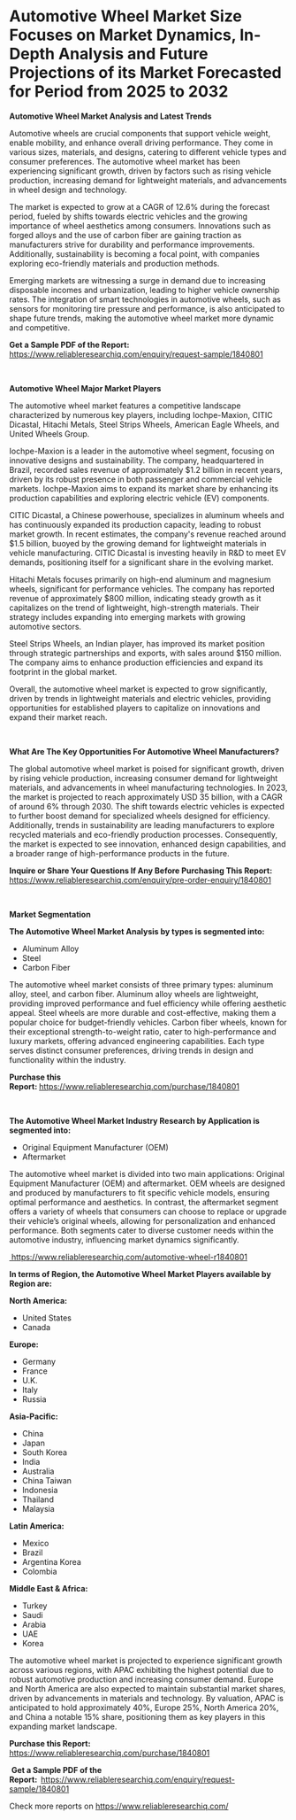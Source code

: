 <p><h1>Automotive Wheel Market Size Focuses on Market Dynamics, In-Depth Analysis and Future Projections of its Market Forecasted for Period from 2025 to 2032</h1></p><p><strong>Automotive Wheel Market Analysis and Latest Trends</strong></p>
<p><p>Automotive wheels are crucial components that support vehicle weight, enable mobility, and enhance overall driving performance. They come in various sizes, materials, and designs, catering to different vehicle types and consumer preferences. The automotive wheel market has been experiencing significant growth, driven by factors such as rising vehicle production, increasing demand for lightweight materials, and advancements in wheel design and technology.</p><p>The market is expected to grow at a CAGR of 12.6% during the forecast period, fueled by shifts towards electric vehicles and the growing importance of wheel aesthetics among consumers. Innovations such as forged alloys and the use of carbon fiber are gaining traction as manufacturers strive for durability and performance improvements. Additionally, sustainability is becoming a focal point, with companies exploring eco-friendly materials and production methods.</p><p>Emerging markets are witnessing a surge in demand due to increasing disposable incomes and urbanization, leading to higher vehicle ownership rates. The integration of smart technologies in automotive wheels, such as sensors for monitoring tire pressure and performance, is also anticipated to shape future trends, making the automotive wheel market more dynamic and competitive.</p></p>
<p><strong>Get a Sample PDF of the Report:&nbsp;</strong> <a href="https://www.reliableresearchiq.com/enquiry/request-sample/1840801?utm_campaign=2336&utm_medium=2&utm_source=Github&utm_content=ia&utm_term=30032025&utm_id=automotive-wheel">https://www.reliableresearchiq.com/enquiry/request-sample/1840801</a></p>
<p>&nbsp;</p>
<p><strong>Automotive Wheel Major Market Players</strong></p>
<p><p>The automotive wheel market features a competitive landscape characterized by numerous key players, including Iochpe-Maxion, CITIC Dicastal, Hitachi Metals, Steel Strips Wheels, American Eagle Wheels, and United Wheels Group. </p><p>Iochpe-Maxion is a leader in the automotive wheel segment, focusing on innovative designs and sustainability. The company, headquartered in Brazil, recorded sales revenue of approximately $1.2 billion in recent years, driven by its robust presence in both passenger and commercial vehicle markets. Iochpe-Maxion aims to expand its market share by enhancing its production capabilities and exploring electric vehicle (EV) components.</p><p>CITIC Dicastal, a Chinese powerhouse, specializes in aluminum wheels and has continuously expanded its production capacity, leading to robust market growth. In recent estimates, the company's revenue reached around $1.5 billion, buoyed by the growing demand for lightweight materials in vehicle manufacturing. CITIC Dicastal is investing heavily in R&D to meet EV demands, positioning itself for a significant share in the evolving market.</p><p>Hitachi Metals focuses primarily on high-end aluminum and magnesium wheels, significant for performance vehicles. The company has reported revenue of approximately $800 million, indicating steady growth as it capitalizes on the trend of lightweight, high-strength materials. Their strategy includes expanding into emerging markets with growing automotive sectors.</p><p>Steel Strips Wheels, an Indian player, has improved its market position through strategic partnerships and exports, with sales around $150 million. The company aims to enhance production efficiencies and expand its footprint in the global market.</p><p>Overall, the automotive wheel market is expected to grow significantly, driven by trends in lightweight materials and electric vehicles, providing opportunities for established players to capitalize on innovations and expand their market reach.</p></p>
<p>&nbsp;</p>
<p><strong>What Are The Key Opportunities For Automotive Wheel Manufacturers?</strong></p>
<p><p>The global automotive wheel market is poised for significant growth, driven by rising vehicle production, increasing consumer demand for lightweight materials, and advancements in wheel manufacturing technologies. In 2023, the market is projected to reach approximately USD 35 billion, with a CAGR of around 6% through 2030. The shift towards electric vehicles is expected to further boost demand for specialized wheels designed for efficiency. Additionally, trends in sustainability are leading manufacturers to explore recycled materials and eco-friendly production processes. Consequently, the market is expected to see innovation, enhanced design capabilities, and a broader range of high-performance products in the future.</p></p>
<p><strong>Inquire or Share Your Questions If Any Before Purchasing This Report:</strong> <a href="https://www.reliableresearchiq.com/enquiry/pre-order-enquiry/1840801?utm_campaign=2336&utm_medium=2&utm_source=Github&utm_content=ia&utm_term=30032025&utm_id=automotive-wheel">https://www.reliableresearchiq.com/enquiry/pre-order-enquiry/1840801</a></p>
<p>&nbsp;</p>
<p><strong>Market Segmentation</strong></p>
<p><strong>The Automotive Wheel Market Analysis by types is segmented into:</strong></p>
<p><ul><li>Aluminum Alloy</li><li>Steel</li><li>Carbon Fiber</li></ul></p>
<p><p>The automotive wheel market consists of three primary types: aluminum alloy, steel, and carbon fiber. Aluminum alloy wheels are lightweight, providing improved performance and fuel efficiency while offering aesthetic appeal. Steel wheels are more durable and cost-effective, making them a popular choice for budget-friendly vehicles. Carbon fiber wheels, known for their exceptional strength-to-weight ratio, cater to high-performance and luxury markets, offering advanced engineering capabilities. Each type serves distinct consumer preferences, driving trends in design and functionality within the industry.</p></p>
<p><strong>Purchase this Report:&nbsp;</strong><a href="https://www.reliableresearchiq.com/purchase/1840801?utm_campaign=2336&utm_medium=2&utm_source=Github&utm_content=ia&utm_term=30032025&utm_id=automotive-wheel">https://www.reliableresearchiq.com/purchase/1840801</a></p>
<p>&nbsp;</p>
<p><strong>The Automotive Wheel Market Industry Research by Application is segmented into:</strong></p>
<p><ul><li>Original Equipment Manufacturer (OEM)</li><li>Aftermarket</li></ul></p>
<p><p>The automotive wheel market is divided into two main applications: Original Equipment Manufacturer (OEM) and aftermarket. OEM wheels are designed and produced by manufacturers to fit specific vehicle models, ensuring optimal performance and aesthetics. In contrast, the aftermarket segment offers a variety of wheels that consumers can choose to replace or upgrade their vehicle’s original wheels, allowing for personalization and enhanced performance. Both segments cater to diverse customer needs within the automotive industry, influencing market dynamics significantly.</p></p>
<p><a href="https://www.reliableresearchiq.com/automotive-wheel-r1840801?utm_campaign=2336&utm_medium=2&utm_source=Github&utm_content=ia&utm_term=30032025&utm_id=automotive-wheel">&nbsp;https://www.reliableresearchiq.com/automotive-wheel-r1840801</a></p>
<p><strong>In terms of Region, the Automotive Wheel Market Players available by Region are:</strong></p>
<p>
    <p> <strong> North America: </strong>
        <ul>
            <li>United States</li>
            <li>Canada</li>
        </ul>
        </p> 
    <p> <strong> Europe: </strong>
        <ul>
            <li>Germany</li>
            <li>France</li>
            <li>U.K.</li>
            <li>Italy</li>
            <li>Russia</li>
        </ul>
        </p> 
    <p> <strong> Asia-Pacific: </strong>
        <ul>
            <li>China</li>
            <li>Japan</li>
            <li>South Korea</li>
            <li>India</li>
            <li>Australia</li>
            <li>China Taiwan</li>
            <li>Indonesia</li>
            <li>Thailand</li>
            <li>Malaysia</li>
        </ul>
        </p> 
    <p> <strong> Latin America: </strong>
        <ul>
            <li>Mexico</li>
            <li>Brazil</li>
            <li>Argentina Korea</li>
            <li>Colombia</li>
        </ul>
        </p> 
    <p> <strong> Middle East & Africa: </strong>
        <ul>
            <li>Turkey</li>
            <li>Saudi</li>
            <li>Arabia</li>
            <li>UAE</li>
            <li>Korea</li>
        </ul>
    </p>
    </p>
<p><p>The automotive wheel market is projected to experience significant growth across various regions, with APAC exhibiting the highest potential due to robust automotive production and increasing consumer demand. Europe and North America are also expected to maintain substantial market shares, driven by advancements in materials and technology. By valuation, APAC is anticipated to hold approximately 40%, Europe 25%, North America 20%, and China a notable 15% share, positioning them as key players in this expanding market landscape.</p></p>
<p><strong>Purchase this Report: </strong><a href="https://www.reliableresearchiq.com/purchase/1840801?utm_campaign=2336&utm_medium=2&utm_source=Github&utm_content=ia&utm_term=30032025&utm_id=automotive-wheel">https://www.reliableresearchiq.com/purchase/1840801</a></p>
<p>&nbsp;<strong>Get a Sample PDF of the Report:&nbsp;&nbsp;</strong><a href="https://www.reliableresearchiq.com/enquiry/request-sample/1840801?utm_campaign=2336&utm_medium=2&utm_source=Github&utm_content=ia&utm_term=30032025&utm_id=automotive-wheel">https://www.reliableresearchiq.com/enquiry/request-sample/1840801</a></p>
<p><strong></strong></p>
<p>Check more reports on <a href="https://www.reliableresearchiq.com/?utm_campaign=2336&utm_medium=2&utm_source=Github&utm_content=ia&utm_term=30032025&utm_id=automotive-wheel">https://www.reliableresearchiq.com/</a></p>